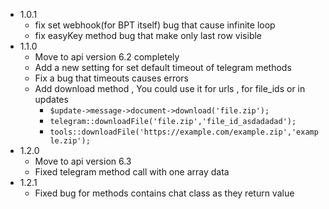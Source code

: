 - 1.0.1
  - fix set webhook(for BPT itself) bug that cause infinite loop
  - fix easyKey method bug that make only last row visible
- 1.1.0
  - Move to api version 6.2 completely
  - Add a new setting for set default timeout of telegram methods
  - Fix a bug that timeouts causes errors
  - Add download method , You could use it for urls , for file_ids or in updates
     - `$update->message->document->download('file.zip');`
     - `telegram::downloadFile('file.zip','file_id_asdadadad');`
     - `tools::downloadFile('https://example.com/example.zip','example.zip');`
- 1.2.0
  - Move to api version 6.3
  - Fixed telegram method call with one array data
- 1.2.1
  - Fixed bug for methods contains chat class as they return value